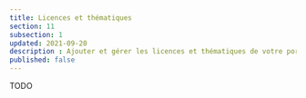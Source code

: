 ```yaml
---
title: Licences et thématiques
section: 11
subsection: 1
updated: 2021-09-20
description : Ajouter et gérer les licences et thématiques de votre portail
published: false
---
```

TODO
